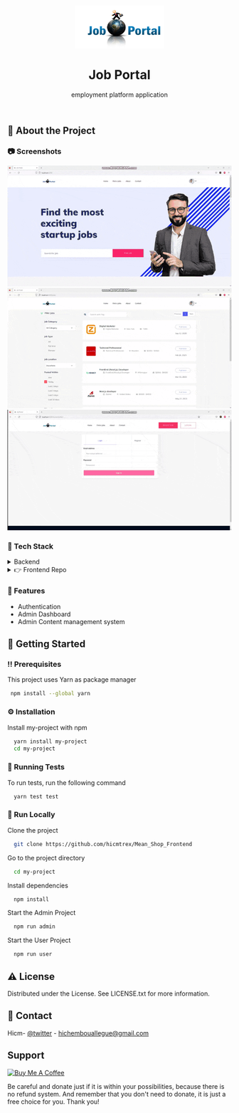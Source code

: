<div align="center">

  <img   src="./assets/images/logo.png" alt="logo" width="200" height="auto" />
  <h1 >Job Portal </h1>
  
  <p>
    employment platform application
  </p>
  
</div>

<br />

<!-- About the Project -->

## :star2: About the Project

<!-- Screenshots -->

### :camera: Screenshots

<div align="center"> 
  <img  alt="angular" src="./assets/gifs/1.gif" loading="lazy" />
</div>

<div align="center"> 
  <img  alt="angular"  src="./assets/gifs/2.gif"  loading="lazy"/>
</div>

<div align="center"> 
  <img  alt="angular"  src="./assets/gifs/3.gif"  loading="lazy" />
</div>
<!-- TechStack -->

### :space_invader: Tech Stack

<details>
  <summary>Backend</summary>
  <ul>
    <li><a href="https://angular.io/">Nestjs</a></li>
    <li><a href="https://material.angular.io/">Prisma</a></li>
    <li><a href="https://rxjs.dev/">Postgresql</a></li>
  </ul>
</details>

<details>
  <summary>👉 Frontend Repo</summary>
     <ul>
  <a href="https://github.com/hicmtrex/Job-Portal">jobportal-frontend</a>
     </ul>
  
</details>

<!-- Features -->

### :dart: Features

- Authentication
- Admin Dashboard
- Admin Content management system

## :toolbox: Getting Started

<!-- Prerequisites -->

### :bangbang: Prerequisites

This project uses Yarn as package manager

```bash
 npm install --global yarn
```

<!-- Installation -->

### :gear: Installation

Install my-project with npm

```bash
  yarn install my-project
  cd my-project
```

<!-- Running Tests -->

### :test_tube: Running Tests

To run tests, run the following command

```bash
  yarn test test
```

<!-- Run Locally -->

### :running: Run Locally

Clone the project

```bash
  git clone https://github.com/hicmtrex/Mean_Shop_Frontend
```

Go to the project directory

```bash
  cd my-project
```

Install dependencies

```bash
  npm install
```

Start the Admin Project

```bash
  npm run admin
```

Start the User Project

```bash
  npm run user
```

<!-- License -->

## :warning: License

Distributed under the License. See LICENSE.txt for more information.

<!-- Contact -->

## :handshake: Contact

Hicm- [@twitter](https://twitter.com/hicmtrex) - hichembouallegue@gmail.com

<!-- Project Link: [https://mean-shop.vercel.app/](https://mean-shop.vercel.app/) -->

## Support

<a href="https://www.buymeacoffee.com/hicmtrex" target="_blank" style="display: inline-block !important;"><img src="https://cdn.buymeacoffee.com/buttons/v2/default-green.png" alt="Buy Me A Coffee" height="41" width="174"></a>

Be careful and donate just if it is within your possibilities, because there is no refund system. And remember that you don't need to donate, it is just a free choice for you. Thank you!
